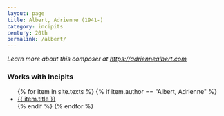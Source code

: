 ```yaml
---
layout: page
title: Albert, Adrienne (1941-)
category: incipits
century: 20th
permalink: /albert/
---
```

*Learn more about this composer at <a href="https://adriennealbert.com" target="_blank">https://adriennealbert.com</a>*
<br/>

### Works with Incipits
<ul class="texts">
    {% for item in site.texts %}
      {% if item.author == "Albert, Adrienne" %}
          <li class="text-title">
          <a href="{{ site.baseurl }}{{ item.url }}">
        {{ item.title }}
              </a>
    </li>
      {% endif %}
    {% endfor %}
</ul>